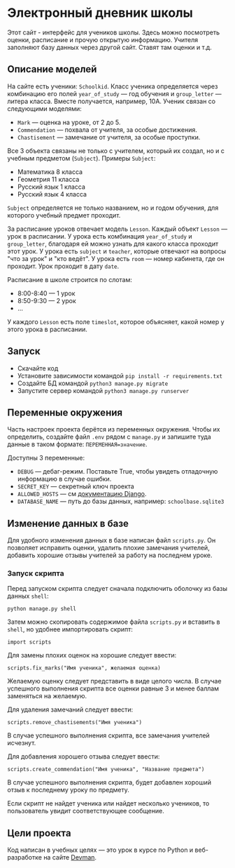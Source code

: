 # Электронный дневник школы

Этот сайт - интерфейс для учеников школы. Здесь можно посмотреть оценки, расписание и прочую открытую информацию. Учителя заполняют базу данных через другой сайт. Ставят там оценки и т.д.

## Описание моделей

На сайте есть ученики: `Schoolkid`. Класс ученика определяется через комбинацию его полей `year_of_study` — год обучения и `group_letter` — литера класса. Вместе получается, например, 10А. Ученик связан со следующими моделями:

- `Mark` — оценка на уроке, от 2 до 5.
- `Commendation` — похвала от учителя, за особые достижения.
- `Chastisement` — замечание от учителя, за особые проступки.

Все 3 объекта связаны не только с учителем, который их создал, но и с учебным предметом (`Subject`). Примеры `Subject`:

- Математика 8 класса
- Геометрия 11 класса
- Русский язык 1 класса
- Русский язык 4 класса

`Subject` определяется не только названием, но и годом обучения, для которого учебный предмет проходит.

За расписание уроков отвечает модель `Lesson`. Каждый объект `Lesson` — урок в расписании. У урока есть комбинация `year_of_study` и `group_letter`, благодаря ей можно узнать для какого класса проходит этот урок. У урока есть `subject` и `teacher`, которые отвечают на вопросы "что за урок" и "кто ведёт". У урока есть `room` — номер кабинета, где он проходит. Урок проходит в дату `date`.

Расписание в школе строится по слотам:

- 8:00-8:40 — 1 урок
- 8:50-9:30 — 2 урок
- ...

У каждого `Lesson` есть поле `timeslot`, которое объясняет, какой номер у этого урока в расписании.

## Запуск

- Скачайте код
- Установите зависимости командой `pip install -r requirements.txt`
- Создайте БД командой `python3 manage.py migrate`
- Запустите сервер командой `python3 manage.py runserver`

## Переменные окружения

Часть настроек проекта берётся из переменных окружения. Чтобы их определить, создайте файл `.env` рядом с `manage.py` и запишите туда данные в таком формате: `ПЕРЕМЕННАЯ=значение`.

Доступны 3 переменные:
- `DEBUG` — дебаг-режим. Поставьте True, чтобы увидеть отладочную информацию в случае ошибки.
- `SECRET_KEY` — секретный ключ проекта
- `ALLOWED_HOSTS` — см [документацию Django](https://docs.djangoproject.com/en/3.1/ref/settings/#allowed-hosts).
- `DATABASE_NAME` — путь до базы данных, например: `schoolbase.sqlite3`

## Изменение данных в базе

Для удобного изменения данных в базе написан файл `scripts.py`. Он позволяет исправить оценки, удалить плохие замечания учителей, добавить хорошие отзывы учителей за работу на последнем уроке.

### Запуск скрипта
Перед запуском скрипта следует сначала подключить оболочку из базы данных `shell`:
```
python manage.py shell
```
Затем можно скопировать содержимое файла `scripts.py` и вставить в `shell`, но удобнее импортировать скрипт:
```
import scripts
```
Для замены плохих оценок на хорошие следует ввести:
```
scripts.fix_marks("Имя ученика", желаемая оценка)
```
Желаемую оценку следует представить в виде целого числа. В случае успешного выполнения скрипта все оценки равные 3 и менее баллам заменяться на желаемую.

Для удаления замечаний следует ввести: 
```
scripts.remove_chastisements("Имя ученика")
```
В случае успешного выполнения скрипта, все замечания учителей исчезнут.

Для добавления хорошего отзыва следует ввести: 
```
scripts.create_commendation("Имя ученика", "Название предмета")
```
В случае успешного выполнения скрипта, будет добавлен хороший отзыв к последнему уроку по предмету.

Если скрипт не найдет ученика или найдет несколько учеников, то пользователь увидит соответствующее сообщение.

## Цели проекта

Код написан в учебных целях — это урок в курсе по Python и веб-разработке на сайте [Devman](https://dvmn.org).
